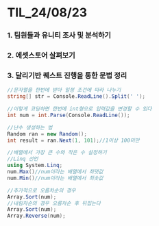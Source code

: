 # TIL_24/08/23

### 1. 팀원들과 유니티 조사 및 분석하기

### 2. 에셋스토어 살펴보기

### 3. 달리기반 퀘스트 진행을 통한 문법 정리


```c#
//문자열을 한번에 받아 일정 조건에 따라 나누기
string[] str = Console.ReadLine().Split(' ');

//이렇게 코딩하면 한번에 int형으로 입력값을 변경할 수 있다
int num = int.Parse(Console.ReadLine());

//난수 생성하는 법
Random ran = new Random();
int result = ran.Next(1, 101);//1이상 100미만

//배열에서 가장 큰 수와 작은 수 설정하기
//Linq 선언
using System.Linq;
num.Max()//num이라는 배열에서 최댓값
num.Min()//num이라는 배열에서 최솟값

//추가적으로 오름차순의 경우
Array.Sort(num);
//내림차순의 경우 오름차순 후 뒤집는다
Array.Sort(num);
Array.Reverse(num);
``` 